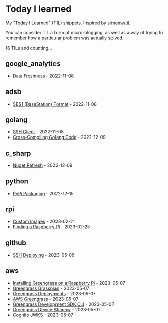 # Today I learned

My "Today I Learned" (TIL) snippets. Inspired by [simonw/til](https://github.com/simonw/til).

You can consider TIL a form of micro-blogging, as well as a way of trying to remember how a particular problem was actually solved.

<!-- count starts -->16<!-- count ends --> TILs and counting...

<!-- index starts -->
## google_analytics

* [Data Freshness](https://github.com/rvaughan/til/blob/main/google_analytics/data_freshness.md) - 2022-11-08

## adsb

* [SBS1 (BaseStation) Format](https://github.com/rvaughan/til/blob/main/adsb/sbs1.md) - 2022-11-08

## golang

* [SSH Client](https://github.com/rvaughan/til/blob/main/golang/ssh_client.md) - 2022-11-08
* [Cross-Compiling Golang Code](https://github.com/rvaughan/til/blob/main/golang/cross_compiling.md) - 2022-12-09

## c_sharp

* [Nuget Refresh](https://github.com/rvaughan/til/blob/main/c_sharp/nuget_refresh.md) - 2022-12-09

## python

* [PyPi Packaging](https://github.com/rvaughan/til/blob/main/python/pypi_packaging.md) - 2022-12-15

## rpi

* [Custom Images](https://github.com/rvaughan/til/blob/main/rpi/custom_images.md) - 2023-02-21
* [Finding a Raspberry Pi](https://github.com/rvaughan/til/blob/main/rpi/finding.md) - 2023-02-25

## github

* [SSH Deploying](https://github.com/rvaughan/til/blob/main/github/ssh_deploy.md) - 2023-05-06

## aws

* [Installing Greengrass on a Raspberry Pi](https://github.com/rvaughan/til/blob/main/aws/greengrass_rpi_install.md) - 2023-05-07
* [Greengrass Grasspian](https://github.com/rvaughan/til/blob/main/aws/greengrass_grasspian.md) - 2023-05-07
* [Greengrass Deployments](https://github.com/rvaughan/til/blob/main/aws/greengrass_deployments.md) - 2023-05-07
* [AWS Greengrass](https://github.com/rvaughan/til/blob/main/aws/greengrass_about.md) - 2023-05-07
* [Greengrass Development SDK CLI](https://github.com/rvaughan/til/blob/main/aws/greengrass_dev_sdk_cli.md) - 2023-05-07
* [Greengrass Device Shadow](https://github.com/rvaughan/til/blob/main/aws/greengrass_device_shadow.md) - 2023-05-07
* [Cognito JWKS](https://github.com/rvaughan/til/blob/main/aws/cognito_jwks.md) - 2023-05-07
<!-- index ends -->